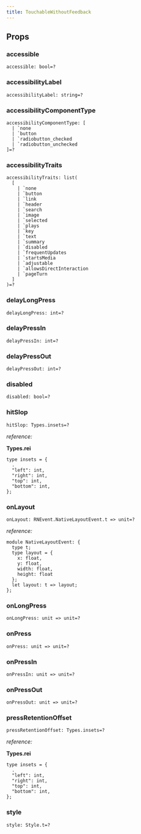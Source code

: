 ```yaml
---
title: TouchableWithoutFeedback
---
```


## Props

### accessible

```reason
accessible: bool=?
```

### accessibilityLabel

```reason
accessibilityLabel: string=?
```

### accessibilityComponentType

```reason
accessibilityComponentType: [
  | `none
  | `button
  | `radiobutton_checked
  | `radiobutton_unchecked
]=?
```

### accessibilityTraits

```reason
accessibilityTraits: list(
  [
    | `none
    | `button
    | `link
    | `header
    | `search
    | `image
    | `selected
    | `plays
    | `key
    | `text
    | `summary
    | `disabled
    | `frequentUpdates
    | `startsMedia
    | `adjustable
    | `allowsDirectInteraction
    | `pageTurn
  ]
)=?
```

### delayLongPress

```reason
delayLongPress: int=?
```

### delayPressIn

```reason
delayPressIn: int=?
```

### delayPressOut

```reason
delayPressOut: int=?
```

### disabled

```reason
disabled: bool=?
```

### hitSlop

```reason
hitSlop: Types.insets=?
```

_reference:_

**Types.rei**

```reason
type insets = {
  .
  "left": int,
  "right": int,
  "top": int,
  "bottom": int,
};
```

### onLayout

```reason
onLayout: RNEvent.NativeLayoutEvent.t => unit=?
```

_reference:_

```reason
module NativeLayoutEvent: {
  type t;
  type layout = {
    x: float,
    y: float,
    width: float,
    height: float
  };
  let layout: t => layout;
};
```

### onLongPress

```reason
onLongPress: unit => unit=?
```

### onPress

```reason
onPress: unit => unit=?
```

### onPressIn

```reason
onPressIn: unit => unit=?
```

### onPressOut

```reason
onPressOut: unit => unit=?
```

### pressRetentionOffset

```reason
pressRetentionOffset: Types.insets=?
```

_reference:_

**Types.rei**

```reason
type insets = {
  .
  "left": int,
  "right": int,
  "top": int,
  "bottom": int,
};
```

### style

```reason
style: Style.t=?
```
